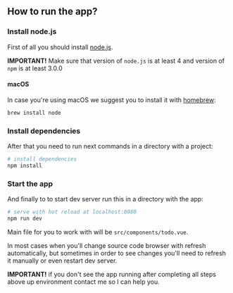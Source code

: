 ## How to run the app?
### Install node.js
First of all you should install [node.js](https://nodejs.org/en/). 

**IMPORTANT!** Make sure that version of `node.js` is at least 4 and version of `npm` is at least 3.0.0 

#### macOS
In case you're using macOS we suggest you to install it with [homebrew](https://brew.sh):
``` bash
brew install node
```

### Install dependencies
After that you need to run next commands in a directory with a project:
``` bash
# install dependencies
npm install
```

### Start the app
And finally to to start dev server run this in a directory with the app:
``` bash
# serve with hot reload at localhost:8080
npm run dev
```

Main file for you to work with will be `src/components/todo.vue`.

In most cases when you'll change source code browser with refresh automatically, but sometimes in order to see changes you'll need to refresh it manually or even restart dev server. 

**IMPORTANT!** if you don't see the app running after completing all steps above up environment contact me so I can help you.

